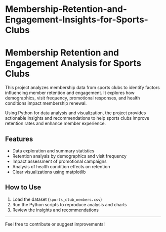 # Membership-Retention-and-Engagement-Insights-for-Sports-Clubs
# Membership Retention and Engagement Analysis for Sports Clubs

This project analyzes membership data from sports clubs to identify factors influencing member retention and engagement. It explores how demographics, visit frequency, promotional responses, and health conditions impact membership renewal.

Using Python for data analysis and visualization, the project provides actionable insights and recommendations to help sports clubs improve retention rates and enhance member experience.

## Features
- Data exploration and summary statistics
- Retention analysis by demographics and visit frequency
- Impact assessment of promotional campaigns
- Analysis of health condition effects on retention
- Clear visualizations using matplotlib

## How to Use
1. Load the dataset (`sports_club_members.csv`)  
2. Run the Python scripts to reproduce analysis and charts  
3. Review the insights and recommendations

---

Feel free to contribute or suggest improvements!
